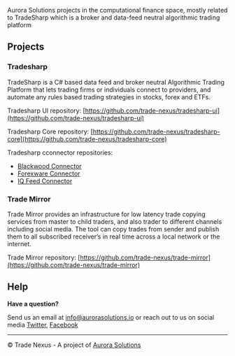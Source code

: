 Aurora Solutions projects in the computational finance space, mostly related to TradeSharp which is a broker and data-feed neutral algorithmic trading platform

## Projects

### Tradesharp
TradeSharp is a C# based data feed and broker neutral Algorithmic Trading Platform that lets trading firms or individuals connect to providers, and automate any rules based trading strategies in stocks, forex and ETFs.

Tradesharp UI repository: [https://github.com/trade-nexus/tradesharp-ui](https://github.com/trade-nexus/tradesharp-ui)

Tradesharp Core repository: [https://github.com/trade-nexus/tradesharp-core](https://github.com/trade-nexus/tradesharp-core)

Tradesharp cconnector repositories:
* [Blackwood Connector](https://github.com/trade-nexus/tradesharp-blackwood-connector)
* [Forexware Connector](https://github.com/trade-nexus/tradesharp-forexware-connector)
* [IQ Feed Connector](https://github.com/trade-nexus/tradesharp-iqfeed-connector)

### Trade Mirror
Trade Mirror provides an infrastructure for low latency trade copying services from master to child traders, and also trader to different channels including social media. The tool can copy trades from sender and publish them to all subscribed receiver’s in real time across a local network or the internet.

Trade Mirror repository: [https://github.com/trade-nexus/trade-mirror](https://github.com/trade-nexus/trade-mirror)

## Help

**Have a question?** 

Send us an email at [info@aurorasolutions.io](mailto:info@aurorasolutions.io) or reach out to us on social media [Twitter](https://twitter.com/aurora__sol?lang=en), [Facebook](https://www.facebook.com/AuroraSolutions/)

---
© Trade Nexus - A project of [Aurora Solutions](https://aurorasolutions.io/)
